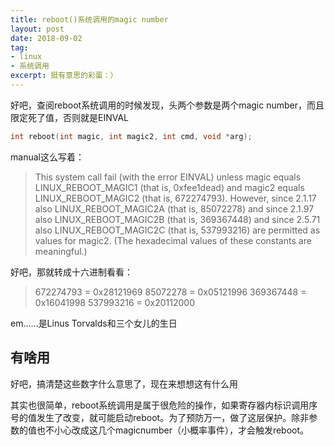 ```yaml
---
title: reboot()系统调用的magic number
layout: post
date: 2018-09-02
tag:
- linux
- 系统调用
excerpt: 挺有意思的彩蛋：）
---
```


好吧，查阅reboot系统调用的时候发现，头两个参数是两个magic number，而且限定死了值，否则就是EINVAL

```c
int reboot(int magic, int magic2, int cmd, void *arg);
```

manual这么写着：

> This system call  fail  (with  the  error  EINVAL)  unless  magic  equals  LINUX_REBOOT_MAGIC1  (that  is,  0xfee1dead)  and  magic2  equals LINUX_REBOOT_MAGIC2  (that  is,  672274793).   However,  since  2.1.17  also  LINUX_REBOOT_MAGIC2A (that is, 85072278) and since 2.1.97 also LINUX_REBOOT_MAGIC2B (that is, 369367448) and since 2.5.71 also LINUX_REBOOT_MAGIC2C (that  is,  537993216)  are  permitted  as  values  for magic2.  (The hexadecimal values of these constants are meaningful.)

好吧，那就转成十六进制看看：

>672274793 = 0x28121969
>85072278 = 0x05121996
>369367448 = 0x16041998
>537993216 = 0x20112000

em……是Linus Torvalds和三个女儿的生日

## 有啥用

好吧，搞清楚这些数字什么意思了，现在来想想这有什么用

其实也很简单，reboot系统调用是属于很危险的操作，如果寄存器内标识调用序号的值发生了改变，就可能启动reboot。为了预防万一，做了这层保护。除非参数的值也不小心改成这几个magicnumber（小概率事件），才会触发reboot。
